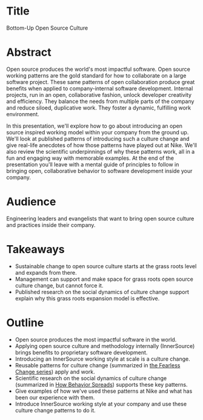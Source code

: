 # Title

Bottom-Up Open Source Culture

# Abstract

Open source produces the world's most impactful software.
Open source working patterns are the gold standard for how to collaborate on a large software project.
These same patterns of open collaboration produce great benefits when applied to company-internal software development.
Internal projects, run in an open, collaborative fashion, unlock developer creativity and efficiency.
They balance the needs from multiple parts of the company and reduce siloed, duplicative work.
They foster a dynamic, fulfilling work environment.

In this presentation, we'll explore how to go about introducing an open source inspired working model within your company from the ground up.
We'll look at published patterns of introducing such a culture change and give real-life anecdotes of how those patterns have played out at Nike.
We'll also review the scientific underpinnings of why these patterns work, all in a fun and engaging way with memorable examples.
At the end of the presentation you'll leave with a mental guide of principles to follow in bringing open, collaborative behavior to software development inside your company.

# Audience

Engineering leaders and evangelists that want to bring open source culture and practices inside their company.

# Takeaways

* Sustainable change to open source culture starts at the grass roots level and expands from there.
* Management can support and make space for grass roots open source culture change, but cannot force it.
* Published research on the social dynamics of culture change support explain why this grass roots expansion model is effective.

# Outline

* Open source produces the most impactful software in the world.
* Applying open source culture and methodology internally (InnerSource) brings benefits to proprietary software development.
* Introducing an InnerSource working style at scale is a culture change.
* Reusable patterns for culture change (summarized in [the Fearless Change series](http://www.fearlesschangepatterns.com/)) apply and work.
* Scientific research on the social dynamics of culture change (summarized in [How Behavior Spreads](https://www.amazon.com/How-Behavior-Spreads-Contagions-Analytical/dp/0691175314)) supports these key patterns.
* Give examples of how we've used these patterns at Nike and what has been our experience with them.
* Introduce InnerSource working style at your company and use these culture change patterns to do it.
